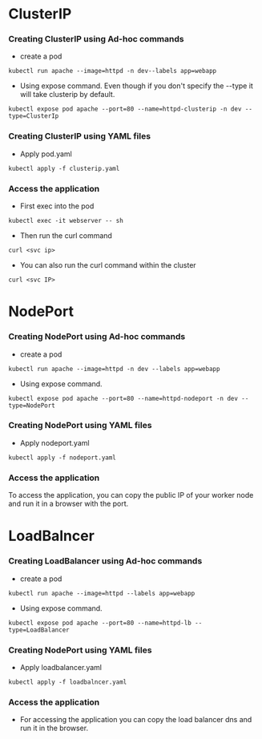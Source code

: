 # ClusterIP

### Creating ClusterIP using Ad-hoc commands

- create a pod
```
kubectl run apache --image=httpd -n dev--labels app=webapp 
```
- Using expose command. Even though if you don't specify the --type it will take clusterip by default. 
```  
kubectl expose pod apache --port=80 --name=httpd-clusterip -n dev --type=ClusterIp
```

### Creating ClusterIP using YAML files

- Apply pod.yaml

```
kubectl apply -f clusterip.yaml
```

### Access the application

- First exec into the pod

```
kubectl exec -it webserver -- sh
```
- Then run the curl command

```
curl <svc ip>
```
- You can also run the curl command within the cluster
```
curl <svc IP>
```

# NodePort

### Creating NodePort using Ad-hoc commands

- create a pod
```
kubectl run apache --image=httpd -n dev --labels app=webapp 
```
- Using expose command.
```  
kubectl expose pod apache --port=80 --name=httpd-nodeport -n dev --type=NodePort
```

### Creating NodePort using YAML files

- Apply nodeport.yaml

```
kubectl apply -f nodeport.yaml
```

### Access the application

To access the application, you can copy the public IP of your worker node and run it in a browser with the port.

# LoadBalncer

### Creating LoadBalancer using Ad-hoc commands

- create a pod
```
kubectl run apache --image=httpd --labels app=webapp 
```
- Using expose command.
```  
kubectl expose pod apache --port=80 --name=httpd-lb --type=LoadBalancer
```

### Creating NodePort using YAML files

- Apply loadbalancer.yaml

```
kubectl apply -f loadbalncer.yaml
```

### Access the application

- For accessing the application you can copy the load balancer dns and run it in the browser.
